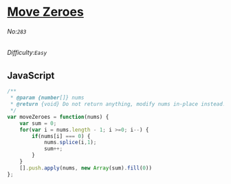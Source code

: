 # [Move Zeroes](https://leetcode.com/problems/move-zeroes/)
###### No:`283`
###### Difficulty:`Easy`
## JavaScript

```javascript
/**
 * @param {number[]} nums
 * @return {void} Do not return anything, modify nums in-place instead.
 */
var moveZeroes = function(nums) {
    var sum = 0;
    for(var i = nums.length - 1; i >=0; i--) {
        if(nums[i] === 0) {
            nums.splice(i,1);
            sum++;
        }
    }
    [].push.apply(nums, new Array(sum).fill(0))
};
```
